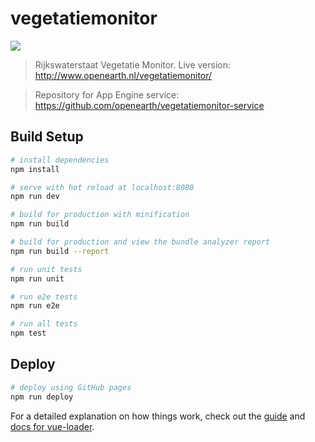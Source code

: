 # vegetatiemonitor

<img src="https://travis-ci.org/openearth/vegetatiemonitor.svg?branch=master">

> Rijkswaterstaat Vegetatie Monitor.
> Live version: http://www.openearth.nl/vegetatiemonitor/

> Repository for App Engine service: https://github.com/openearth/vegetatiemonitor-service

## Build Setup

``` bash
# install dependencies
npm install

# serve with hot reload at localhost:8080
npm run dev

# build for production with minification
npm run build

# build for production and view the bundle analyzer report
npm run build --report

# run unit tests
npm run unit

# run e2e tests
npm run e2e

# run all tests
npm test
```

## Deploy

```bash
# deploy using GitHub pages
npm run deploy
```

For a detailed explanation on how things work, check out the [guide](http://vuejs-templates.github.io/webpack/) and [docs for vue-loader](http://vuejs.github.io/vue-loader).
